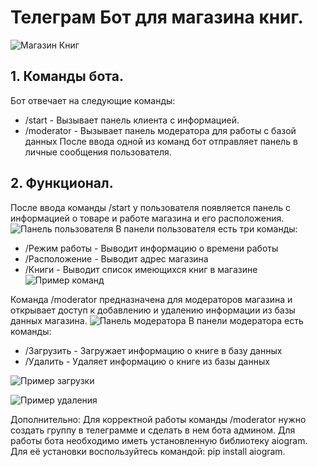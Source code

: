 # Телеграм Бот для магазина книг.
![Магазин Книг](images/Ошибка.png)
## 1. Команды бота.
Бот отвечает на следующие команды:
*  /start  - Вызывает панель клиента с информацией.
*  /moderator  - Вызывает панель модератора для работы с базой данных
После ввода одной из команд бот отправляет панель в личные сообщения пользователя.
## 2. Функционал.
После ввода команды  /start  у пользователя появляется панель с информацией о товаре и работе магазина и его расположения.
![Панель пользователя](images/Ошибка.png)
В панели пользователя есть три команды:
*  /Режим работы  - Выводит информацию о времени работы
*  /Расположение  - Выводит адрес магазина
*  /Книги  - Выводит список имеющихся книг в магазине
![Пример команд](images/Ошибка.png)
 
 
 
 
 
 
Команда  /moderator  предназначена для модераторов магазина и открывает доступ к добавлению и удалению информации из базы данных магазина.
![Панель модератора](images/Ошибка.png)
В панели модератора есть команды:
*  /Загрузить  - Загружает информацию о книге в базу данных
*  /Удалить  - Удаляет информацию о книге из базы данных
 

![Пример загрузки](images/Ошибка.png)
 
 
![Пример удаления](images/Ошибка.png)
 
Дополнительно:
Для корректной работы команды  /moderator  нужно создать группу в телеграмме и сделать в нем бота админом.
Для работы бота необходимо иметь установленную библиотеку aiogram.
Для её установки воспользуйтесь командой: pip install aiogram.
 
 
